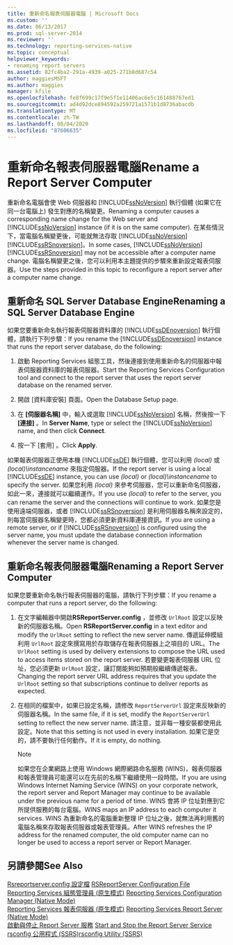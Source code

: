 ```yaml
---
title: 重新命名報表伺服器電腦 | Microsoft Docs
ms.custom: ''
ms.date: 06/13/2017
ms.prod: sql-server-2014
ms.reviewer: ''
ms.technology: reporting-services-native
ms.topic: conceptual
helpviewer_keywords:
- renaming report servers
ms.assetid: 82fc4ba2-291a-4939-a025-271b8d687c54
author: maggiesMSFT
ms.author: maggies
manager: kfile
ms.openlocfilehash: fe8f699c17f9e5f1e11406ac6e5c161488767ed1
ms.sourcegitcommit: ad4d92dce894592a259721a1571b1d8736abacdb
ms.translationtype: MT
ms.contentlocale: zh-TW
ms.lasthandoff: 08/04/2020
ms.locfileid: "87606635"
---
```

# <a name="rename-a-report-server-computer"></a><span data-ttu-id="70b01-102">重新命名報表伺服器電腦</span><span class="sxs-lookup"><span data-stu-id="70b01-102">Rename a Report Server Computer</span></span>
  <span data-ttu-id="70b01-103">重新命名電腦會使 Web 伺服器和 [!INCLUDE[ssNoVersion](../../includes/ssnoversion-md.md)] 執行個體 (如果它在同一台電腦上) 發生對應的名稱變更。</span><span class="sxs-lookup"><span data-stu-id="70b01-103">Renaming a computer causes a corresponding name change for the Web server and [!INCLUDE[ssNoVersion](../../includes/ssnoversion-md.md)] instance (if it is on the same computer).</span></span> <span data-ttu-id="70b01-104">在某些情況下，當電腦名稱變更後，可能就無法存取 [!INCLUDE[ssNoVersion](../../includes/ssnoversion-md.md)] [!INCLUDE[ssRSnoversion](../../includes/ssrsnoversion-md.md)]。</span><span class="sxs-lookup"><span data-stu-id="70b01-104">In some cases, [!INCLUDE[ssNoVersion](../../includes/ssnoversion-md.md)] [!INCLUDE[ssRSnoversion](../../includes/ssrsnoversion-md.md)] may not be accessible after a computer name change.</span></span> <span data-ttu-id="70b01-105">電腦名稱變更之後，您可以利用本主題提供的步驟來重新設定報表伺服器。</span><span class="sxs-lookup"><span data-stu-id="70b01-105">Use the steps provided in this topic to reconfigure a report server after a computer name change.</span></span>  
  
## <a name="renaming-a-sql-server-database-engine"></a><span data-ttu-id="70b01-106">重新命名 SQL Server Database Engine</span><span class="sxs-lookup"><span data-stu-id="70b01-106">Renaming a SQL Server Database Engine</span></span>  
 <span data-ttu-id="70b01-107">如果您要重新命名執行報表伺服器資料庫的 [!INCLUDE[ssDEnoversion](../../includes/ssdenoversion-md.md)] 執行個體，請執行下列步驟：</span><span class="sxs-lookup"><span data-stu-id="70b01-107">If you rename the [!INCLUDE[ssDEnoversion](../../includes/ssdenoversion-md.md)] instance that runs the report server database, do the following:</span></span>  
  
1.  <span data-ttu-id="70b01-108">啟動 Reporting Services 組態工具，然後連接到使用重新命名的伺服器中報表伺服器資料庫的報表伺服器。</span><span class="sxs-lookup"><span data-stu-id="70b01-108">Start the Reporting Services Configuration tool and connect to the report server that uses the report server database on the renamed server.</span></span>  
  
2.  <span data-ttu-id="70b01-109">開啟 [資料庫安裝] 頁面。</span><span class="sxs-lookup"><span data-stu-id="70b01-109">Open the Database Setup page.</span></span>  
  
3.  <span data-ttu-id="70b01-110">在 **[伺服器名稱]** 中，輸入或選取 [!INCLUDE[ssNoVersion](../../includes/ssnoversion-md.md)] 名稱，然後按一下 **[連接]** 。</span><span class="sxs-lookup"><span data-stu-id="70b01-110">In **Server Name**, type or select the [!INCLUDE[ssNoVersion](../../includes/ssnoversion-md.md)] name, and then click **Connect**.</span></span>  
  
4.  <span data-ttu-id="70b01-111">按一下 [套用]  。</span><span class="sxs-lookup"><span data-stu-id="70b01-111">Click **Apply**.</span></span>  
  
 <span data-ttu-id="70b01-112">如果報表伺服器正使用本機 [!INCLUDE[ssDE](../../includes/ssde-md.md)] 執行個體，您可以利用 *(local)* 或 *(local)\instancename* 來指定伺服器。</span><span class="sxs-lookup"><span data-stu-id="70b01-112">If the report server is using a local [!INCLUDE[ssDE](../../includes/ssde-md.md)] instance, you can use *(local)* or *(local)\instancename* to specify the server.</span></span> <span data-ttu-id="70b01-113">如果您利用 *(local)* 來參考伺服器，您可以重新命名伺服器，如此一來，連接就可以繼續運作。</span><span class="sxs-lookup"><span data-stu-id="70b01-113">If you use *(local)* to refer to the server, you can rename the server and the connections will continue to work.</span></span> <span data-ttu-id="70b01-114">如果您是使用遠端伺服器，或者 [!INCLUDE[ssRSnoversion](../../includes/ssrsnoversion-md.md)] 是利用伺服器名稱來設定的，則每當伺服器名稱變更時，您都必須更新資料庫連接資訊。</span><span class="sxs-lookup"><span data-stu-id="70b01-114">If you are using a remote server, or if [!INCLUDE[ssRSnoversion](../../includes/ssrsnoversion-md.md)] is configured using the server name, you must update the database connection information whenever the server name is changed.</span></span>  
  
## <a name="renaming-a-report-server-computer"></a><span data-ttu-id="70b01-115">重新命名報表伺服器電腦</span><span class="sxs-lookup"><span data-stu-id="70b01-115">Renaming a Report Server Computer</span></span>  
 <span data-ttu-id="70b01-116">如果您要重新命名執行報表伺服器的電腦，請執行下列步驟：</span><span class="sxs-lookup"><span data-stu-id="70b01-116">If you rename a computer that runs a report server, do the following:</span></span>  
  
1.  <span data-ttu-id="70b01-117">在文字編輯器中開啟**RSReportServer.config** ，並修改 `UrlRoot` 設定以反映新的伺服器名稱。</span><span class="sxs-lookup"><span data-stu-id="70b01-117">Open **RSReportServer.config** in a text editor and modify the `UrlRoot` setting to reflect the new server name.</span></span> <span data-ttu-id="70b01-118">傳遞延伸模組利用 `UrlRoot` 設定來撰寫用於存取儲存在報表伺服器上之項目的 URL。</span><span class="sxs-lookup"><span data-stu-id="70b01-118">The `UrlRoot` setting is used by delivery extensions to compose the URL used to access items stored on the report server.</span></span> <span data-ttu-id="70b01-119">若要變更報表伺服器 URL 位址，您必須更新 `UrlRoot` 設定，讓訂閱能夠如預期般繼續傳遞報表。</span><span class="sxs-lookup"><span data-stu-id="70b01-119">Changing the report server URL address requires that you update the `UrlRoot` setting so that subscriptions continue to deliver reports as expected.</span></span>  
  
2.  <span data-ttu-id="70b01-120">在相同的檔案中，如果已設定名稱，請修改 `ReportServerUrl` 設定來反映新的伺服器名稱。</span><span class="sxs-lookup"><span data-stu-id="70b01-120">In the same file, if it is set, modify the `ReportServerUrl` setting to reflect the new server name.</span></span> <span data-ttu-id="70b01-121">請注意，並非每一種安裝都使用此設定。</span><span class="sxs-lookup"><span data-stu-id="70b01-121">Note that this setting is not used in every installation.</span></span> <span data-ttu-id="70b01-122">如果它是空的，請不要執行任何動作。</span><span class="sxs-lookup"><span data-stu-id="70b01-122">If it is empty, do nothing.</span></span>  
  
    > [!NOTE]  
    >  <span data-ttu-id="70b01-123">如果您在企業網路上使用 Windows 網際網路命名服務 (WINS)，報表伺服器和報表管理員可能還可以在先前的名稱下繼續使用一段時間。</span><span class="sxs-lookup"><span data-stu-id="70b01-123">If you are using Windows Internet Naming Service (WINS) on your corporate network, the report server and Report Manager may continue to be available under the previous name for a period of time.</span></span> <span data-ttu-id="70b01-124">WINS 會將 IP 位址對應到它所提供服務的每台電腦。</span><span class="sxs-lookup"><span data-stu-id="70b01-124">WINS maps an IP address to each computer it services.</span></span> <span data-ttu-id="70b01-125">WINS 為重新命名的電腦重新整理 IP 位址之後，就無法再利用舊的電腦名稱來存取報表伺服器或報表管理員。</span><span class="sxs-lookup"><span data-stu-id="70b01-125">After WINS refreshes the IP address for the renamed computer, the old computer name can no longer be used to access a report server or Report Manager.</span></span>  
  
## <a name="see-also"></a><span data-ttu-id="70b01-126">另請參閱</span><span class="sxs-lookup"><span data-stu-id="70b01-126">See Also</span></span>  
 <span data-ttu-id="70b01-127">[Rsreportserver.config 設定檔](rsreportserver-config-configuration-file.md) </span><span class="sxs-lookup"><span data-stu-id="70b01-127">[RSReportServer Configuration File](rsreportserver-config-configuration-file.md) </span></span>  
 <span data-ttu-id="70b01-128">[Reporting Services 組態管理員 &#40;原生模式&#41;](../../sql-server/install/reporting-services-configuration-manager-native-mode.md) </span><span class="sxs-lookup"><span data-stu-id="70b01-128">[Reporting Services Configuration Manager &#40;Native Mode&#41;](../../sql-server/install/reporting-services-configuration-manager-native-mode.md) </span></span>  
 <span data-ttu-id="70b01-129">[Reporting Services 報表伺服器 &#40;原生模式&#41;](reporting-services-report-server-native-mode.md) </span><span class="sxs-lookup"><span data-stu-id="70b01-129">[Reporting Services Report Server &#40;Native Mode&#41;](reporting-services-report-server-native-mode.md) </span></span>  
 <span data-ttu-id="70b01-130">[啟動與停止 Report Server 服務](start-and-stop-the-report-server-service.md) </span><span class="sxs-lookup"><span data-stu-id="70b01-130">[Start and Stop the Report Server Service](start-and-stop-the-report-server-service.md) </span></span>  
 [<span data-ttu-id="70b01-131">rsconfig 公用程式 &#40;SSRS&#41;</span><span class="sxs-lookup"><span data-stu-id="70b01-131">rsconfig Utility &#40;SSRS&#41;</span></span>](../tools/rsconfig-utility-ssrs.md)  
  
  
